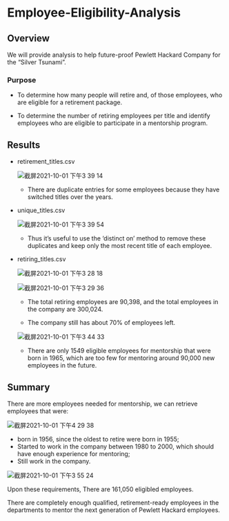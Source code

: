 # Employee-Eligibility-Analysis

## Overview

We will provide analysis to help future-proof Pewlett Hackard Company for the “Silver Tsunami”.

### Purpose

- To determine how many people will retire and, of those employees, who are eligible for a retirement package. 

- To determine the number of retiring employees per title and identify employees who are eligible to participate in a mentorship program.

## Results

- retirement_titles.csv

  ![截屏2021-10-01 下午3 39 14](https://user-images.githubusercontent.com/88747464/135682393-0fcf7dd8-8727-4967-9ea4-fcc95443a57d.png)

  - There are duplicate entries for some employees because they have switched titles over the years. 

- unique_titles.csv

  ![截屏2021-10-01 下午3 39 54](https://user-images.githubusercontent.com/88747464/135682449-50779d8a-5e88-4fbc-ab11-40ab53d52e37.png)

  - Thus it’s useful to use the ‘distinct on’ method to remove these duplicates and keep only the most recent title of each employee.

- retiring_titles.csv

  ![截屏2021-10-01 下午3 28 18](https://user-images.githubusercontent.com/88747464/135681886-6fb77dac-3119-4725-ae7b-aaaf87fe20fb.png)

  ![截屏2021-10-01 下午3 29 36](https://user-images.githubusercontent.com/88747464/135681898-5b895cd1-1c21-477b-b2e0-d726b63043e2.png)

  - The total retiring employees are 90,398, and the total employees in the company are 300,024.
  
  - The company still has about 70% of employees left.
  
  ![截屏2021-10-01 下午3 44 33](https://user-images.githubusercontent.com/88747464/135682859-34763712-9d8d-4f13-9702-5f09c79f3ce9.png)

  - There are only 1549 eligible employees for mentorship that were born in 1965, which are too few for mentoring around 90,000 new employees in the future.

## Summary

There are more employees needed for mentorship, we can retrieve employees that were:

![截屏2021-10-01 下午4 29 38](https://user-images.githubusercontent.com/88747464/135682632-d32b3bef-0f39-4337-b8df-6c65ee91293d.png)

- born in 1956, since the oldest to retire were born in 1955;
- Started to work in the company between 1980 to 2000, which should have enough experience for mentoring;
- Still work in the company.

![截屏2021-10-01 下午3 55 24](https://user-images.githubusercontent.com/88747464/135682647-9979938c-641a-4492-a5bc-7e028cddf454.png)

Upon these requirements, There are 161,050 eligibled employees. 

There are completely enough qualified, retirement-ready employees in the departments to mentor the next generation of Pewlett Hackard employees.
